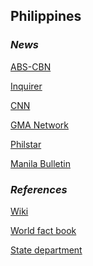 ## Philippines ##

### _News_ ###

[ABS-CBN](https://news.abs-cbn.com/)

[Inquirer](https://www.inquirer.net/?utm_expid=.0L9uiKVyT_CteSE5s3c0XQ.0&utm_referrer=https%3A%2F%2Fduckduckgo.com%2F)

[CNN](https://cnnphilippines.com/news/)

[GMA Network](https://www.gmanetwork.com/news/)

[Philstar](https://www.philstar.com/)

[Manila Bulletin](https://mb.com.ph/)

[]()

[]()

### _References_ ###
[Wiki](https://en.wikipedia.org/wiki/Philippines)

[World fact book](https://www.cia.gov/library/publications/resources/the-world-factbook/geos/rp.html)

[State department](https://www.state.gov/countries-areas/philippines/)
